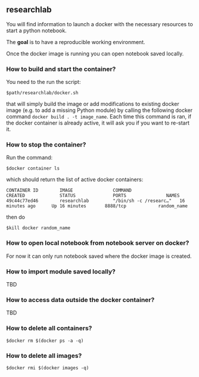 ## researchlab

You will find information to launch a docker with the necessary resources to start a python notebook.

The **goal** is to have a reproducible working environment.

Once the docker image is running you can open notebook saved locally.

### How to build and start the container?
You need to the run the script:
```
$path/researchlab/docker.sh
```
that will simply build the image or add modifications to existing docker image (e.g. to add a missing Python module) by calling the following docker command ``docker build . -t image_name``. Each time this command is ran, if the docker container is already active, it will ask you if you want to re-start it.


### How to stop the container?
Run the command:
```
$docker container ls
```
which should return the list of active docker containers:
```
CONTAINER ID        IMAGE               COMMAND                  CREATED             STATUS              PORTS               NAMES
49c44c77ed46        researchlab         "/bin/sh -c /researc…"   16 minutes ago      Up 16 minutes       8888/tcp            random_name
```
then do
```
$kill docker random_name
```

### How to open local notebook from notebook server on docker?
For now it can only run notebook saved where the docker image is created.

### How to import module saved locally?
TBD

### How to access data outside the docker container?
TBD

### How to delete all containers?
```
$docker rm $(docker ps -a -q)
```

### How to delete all images?
```
$docker rmi $(docker images -q)
```
